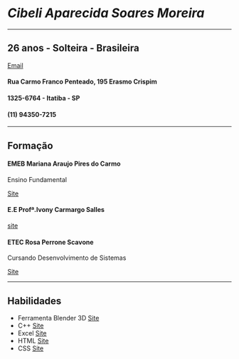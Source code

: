 # *Cibeli Aparecida Soares Moreira*
____

## 26 anos - Solteira - Brasileira
[Email](cibelisoares96@gmail.com)

#### Rua Carmo Franco Penteado, 195 Erasmo Crispim  
#### 1325-6764 - Itatiba - SP

#### (11) 94350-7215 
 

***

## **Formação**
#### EMEB Mariana Araujo Pires do Carmo  

Ensino Fundamental

[Site](https://web.facebook.com/emebmarina.araujopires.3?_rdc=1&_rdr)

#### E.E Profª.Ivony Carmargo Salles

[site](https://web.facebook.com/EscolaIvony/?_rdc=1&_rdr) 


#### ETEC Rosa Perrone Scavone

Cursando Desenvolvimento de Sistemas 

[Site](https://www.facebook.com/ETEC-Rosa-Perrone-Scavone-300590323341535/?fref=ts)

---

## **Habilidades**

- Ferramenta Blender 3D [Site](https://www.blender.org/)
- C++ [Site](https://blog.betrybe.com/linguagem-de-programacao/cpp/)
- Excel [Site](https://ebaconline.com.br/excel)
- HTML [Site](https://developer.mozilla.org/pt-BR/docs/Web/HTML)
- CSS [Site](https://blog.betrybe.com/css/)
